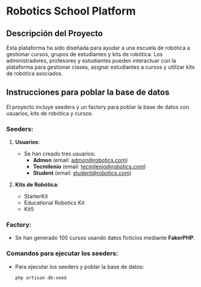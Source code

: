 # Robotics School Platform

## Descripción del Proyecto
Esta plataforma ha sido diseñada para ayudar a una escuela de robótica a gestionar cursos, grupos de estudiantes y kits de robótica. Los administradores, profesores y estudiantes pueden interactuar con la plataforma para gestionar clases, asignar estudiantes a cursos y utilizar kits de robótica asociados.

## Instrucciones para poblar la base de datos
El proyecto incluye seeders y un factory para poblar la base de datos con usuarios, kits de robótica y cursos.

### Seeders:
1. **Usuarios**:
   - Se han creado tres usuarios:
     - **Admon** (email: admon@robotics.com)
     - **Tecmilenio** (email: tecmilenio@robotics.com)
     - **Student** (email: student@robotics.com)

2. **Kits de Robótica**:
   - StarterKit
   - Educational Robotics Kit
   - Kit5

### Factory:
- Se han generado 100 cursos usando datos ficticios mediante **FakerPHP**.

### Comandos para ejecutar los seeders:
- Para ejecutar los seeders y poblar la base de datos:
  
  ```bash
  php artisan db:seed
